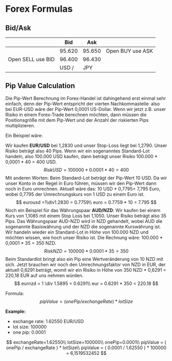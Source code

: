 # Forex Formulas

## Bid/Ask

|                   | Bid    | Ask    |                  |
| ----------------- | ------ | ------ | ---------------- |
|                   | 95.620 | 95.650 | Open BUY use ASK |
| Open SELL use BID | 96.400 | 96.430 |                  |
|                   | USD /  | JPY    |                  |



## Pip Value Calculation

Die Pip-Wert Berechnung im Forex-Handel ist dahingehend erst einmal sehr einfach, denn der Pip-Wert entspricht der vierten Nachkommastelle: also bei EUR-USD wäre der Pip-Wert 0,0001 US-Dollar. Wenn wir jetzt z.B. unser Risiko in einem Forex-Trade berechnen möchten, dann müssen die Positionsgröße mit dem Pip-Wert und der Anzahl der riskierten Pips multiplizieren.  

Ein Beispiel wäre:

Wir kaufen **EUR/USD** bei 1,2830 und unser Stop-Loss liegt bei 1,2790. Unser Risiko beträgt also 40 Pips. Wenn wir ein sogenanntes Standard-Lot handeln, also 100.000 USD kaufen, dann beträgt unser Risiko 100.000 * 0,0001 * 40 = 400 USD. 
$$
RiskUSD = 100000 * 0.0001 * 40 = 400
$$
Mit anderen Worten: Beim Standard-Lot beträgt der Pip-Wert 10 USD. Da wir unser Konto in der Regel in Euro führen, müssen wir den Pip-Wert dann noch in Euro umrechnen. Aktuell wäre das: 10 USD * 0,7795= 7,795 Euro, wobei 0,7795 der Umrechnungskurs von 1 USD zu einem Euro ist.
$$
eurousd =1\div1.2830 = 0.7759\\
euro = 0.7759 * 10 = 7.795
$$
Noch ein Beispiel für das Währungspaar **AUD/NZD**: Wir kaufen bei einem Kurs von 1,1085 mit einem Stop Loss bei 1,1050. Unser Risiko beträgt also 35 Pips. Das Währungspaar AUD-NZD wird in NZD gehandelt, wobei AUD die sogenannte Basiswährung und der NZD die sogenannte Kurswährung ist. Wir handeln wieder ein Standard-Lot in Höhe von 100.000 NZD und möchten wissen, wie hoch unser Risiko ist. Die Rechnung wäre: 100.000 * 0,0001 * 35 = 350 NZD.  
$$
RiskNZD = 100000 * 0.0001 * 35 = 350
$$
Beim Standardlot bringt also ein Pip eine Wertveränderung von 10 NZD mit sich. Jetzt brauchen wir noch den Umrechnungsfaktor von NZD in EUR, der aktuell 0,6291 beträgt, womit wir ein Risiko in Höhe von 350 NZD * 0,6291 = 220,18 EUR auf uns nehmen würden.
$$
eurnzd = 1 \div 1.5895 = 0.6291\\
eur = 0.6291 * 350 = 220.18
$$




Formula:
$$
pipValue = ( onePip / exchangeRate ) * lotSize
$$


**Example:**

- exchange rate: 1.62550 EUR/USD
- lot size: 100000
- one pip: 0.0001

$$
exchangeRate=1.62550\\
lotSize=100000\\
onePip=0.0001\\
pipValue = ( onePip / exchangeRate ) * lotSize\\
pipValue = ( 0.0001 / 1.62550 ) * 100000 = 6,1519532452
$$

